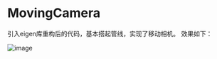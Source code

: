 # MovingCamera
引入eigen库重构后的代码，基本搭起管线，实现了移动相机。
效果如下：

![image](https://github.com/KzenY/TinyRenderer/assets/101855149/8bd56e97-786f-47f8-8457-496db90ce27b)

